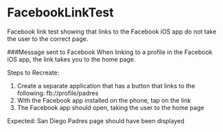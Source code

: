 # FacebookLinkTest
Facebook link test showing that links to the Facebook iOS app do not take the user to the correct page.

###Message sent to Facebook
When linking to a profile in the Facebook iOS app, the link takes you to the home page.

Steps to Recreate:
1. Create a separate application that has a button that links to the following:
fb://profile/padres
2. With the Facebook app installed on the phone, tap on the link
3. The Facebook app should open, taking the user to the home page

Expected:
San Diego Padres page should have been displayed

